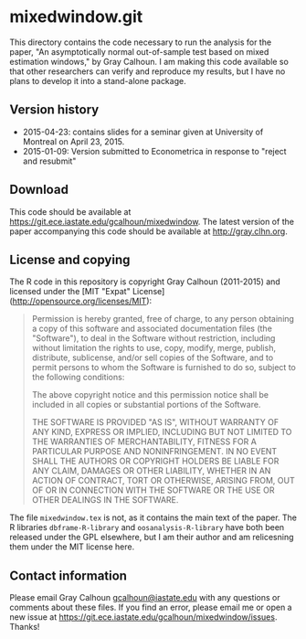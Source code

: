 mixedwindow.git
===============

This directory contains the code necessary to run the analysis for the
paper, "An asymptotically normal out-of-sample test based on mixed
estimation windows," by Gray Calhoun. I am making this code available
so that other researchers can verify and reproduce my results, but I
have no plans to develop it into a stand-alone package.

Version history
---------------

* 2015-04-23: contains slides for a seminar given at University of
  Montreal on April 23, 2015.
* 2015-01-09: Version submitted to Econometrica in response to "reject
  and resubmit"

Download
-------- 

This code should be available at
<https://git.ece.iastate.edu/gcalhoun/mixedwindow>. The latest version
of the paper accompanying this code should be available at
<http://gray.clhn.org>.


License and copying
-------------------

The R code in this repository is copyright Gray Calhoun (2011-2015)
and licensed under the [MIT "Expat" License]
(http://opensource.org/licenses/MIT):

> Permission is hereby granted, free of charge, to any person
> obtaining a copy of this software and associated documentation
> files (the "Software"), to deal in the Software without
> restriction, including without limitation the rights to use, copy,
> modify, merge, publish, distribute, sublicense, and/or sell copies
> of the Software, and to permit persons to whom the Software is
> furnished to do so, subject to the following conditions:
>
> The above copyright notice and this permission notice shall be
> included in all copies or substantial portions of the Software.
>
> THE SOFTWARE IS PROVIDED "AS IS", WITHOUT WARRANTY OF ANY KIND,
> EXPRESS OR IMPLIED, INCLUDING BUT NOT LIMITED TO THE WARRANTIES OF
> MERCHANTABILITY, FITNESS FOR A PARTICULAR PURPOSE AND
> NONINFRINGEMENT. IN NO EVENT SHALL THE AUTHORS OR COPYRIGHT HOLDERS
> BE LIABLE FOR ANY CLAIM, DAMAGES OR OTHER LIABILITY, WHETHER IN AN
> ACTION OF CONTRACT, TORT OR OTHERWISE, ARISING FROM, OUT OF OR IN
> CONNECTION WITH THE SOFTWARE OR THE USE OR OTHER DEALINGS IN THE
> SOFTWARE.

The file `mixedwindow.tex` is not, as it contains the main text of the
paper. The R libraries `dbframe-R-library` and `oosanalysis-R-library`
have both been released under the GPL elsewhere, but I am their author
and am relicesning them under the MIT license here.

Contact information
-------------------

Please email Gray Calhoun <gcalhoun@iastate.edu> with any questions or
comments about these files. If you find an error, please email me or
open a new issue at
<https://git.ece.iastate.edu/gcalhoun/mixedwindow/issues>. Thanks!
